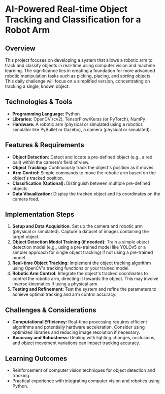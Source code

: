 # AI-Powered Real-time Object Tracking and Classification for a Robot Arm

## Overview

This project focuses on developing a system that allows a robotic arm to track and classify objects in real-time using computer vision and machine learning. The significance lies in creating a foundation for more advanced robotic manipulation tasks such as picking, placing, and sorting objects.  This daily challenge will focus on a simplified version, concentrating on tracking a single, known object.

## Technologies & Tools

* **Programming Language:** Python
* **Libraries:** OpenCV (cv2), TensorFlow/Keras (or PyTorch), NumPy
* **Hardware:**  A robotic arm (physical or simulated using a robotics simulator like PyBullet or Gazebo), a camera (physical or simulated).


## Features & Requirements

- **Object Detection:** Detect and locate a pre-defined object (e.g., a red ball) within the camera's field of view.
- **Object Tracking:** Continuously track the object's position as it moves.
- **Arm Control:**  Simple commands to move the robotic arm based on the object's tracked position.
- **Classification (Optional):**  Distinguish between multiple pre-defined objects.
- **Data Visualization:** Display the tracked object and its coordinates on the camera feed.

## Implementation Steps

1. **Setup and Data Acquisition:** Set up the camera and robotic arm (physical or simulated). Capture a dataset of images containing the target object.
2. **Object Detection Model Training (if needed):** Train a simple object detection model (e.g., using a pre-trained model like YOLOv5 or a simpler approach for single object tracking) if not using a pre-trained model.
3. **Real-time Object Tracking:** Implement the object tracking algorithm using OpenCV's tracking functions or your trained model.
4. **Robotic Arm Control:** Integrate the object's tracked coordinates to control the robotic arm, directing it towards the object.  This may involve inverse kinematics if using a physical arm.
5. **Testing and Refinement:** Test the system and refine the parameters to achieve optimal tracking and arm control accuracy.


## Challenges & Considerations

- **Computational Efficiency:** Real-time processing requires efficient algorithms and potentially hardware acceleration. Consider using optimized libraries and reducing image resolution if necessary.
- **Accuracy and Robustness:**  Dealing with lighting changes, occlusions, and object movement variations can impact tracking accuracy.


## Learning Outcomes

- Reinforcement of computer vision techniques for object detection and tracking.
- Practical experience with integrating computer vision and robotics using Python.


